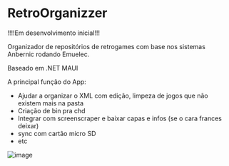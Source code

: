 # RetroOrganizzer

!!!!Em desenvolvimento inicial!!!

Organizador de repositórios de retrogames com base nos sistemas Anbernic rodando Emuelec.

Baseado em .NET MAUI 

A principal função do App:
  - Ajudar a organizar o XML com edição, limpeza de jogos que não existem mais na pasta
  - Criação de bin pra chd
  - Integrar com screenscraper e baixar capas e infos (se o cara frances deixar)
  - sync com cartão micro SD
  - etc

![image](https://github.com/vinicius83/RetroOrganizzer/assets/34111669/90f46a15-b433-462d-a083-8c702db54181)
